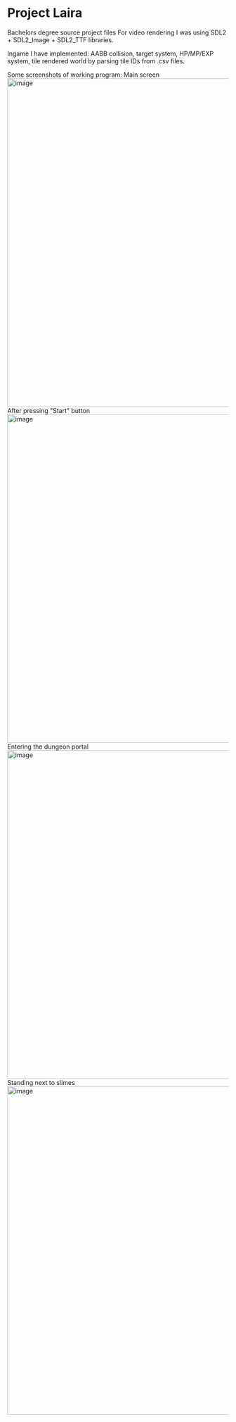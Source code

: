 # Project Laira
Bachelors degree source project files
For video rendering I was using SDL2 + SDL2_Image + SDL2_TTF libraries. 

Ingame I have implemented: AABB collision, target system, HP/MP/EXP system, tile rendered world by parsing tile IDs from .csv files.


Some screenshots of working program:
Main screen
<img width="1282" height="747" alt="image" src="https://github.com/user-attachments/assets/ff15745a-d4d6-4260-9510-210ff67d3acd" />
After pressing "Start" button
<img width="1282" height="747" alt="image" src="https://github.com/user-attachments/assets/efc1f602-6732-4396-9cdc-19864fcb515c" />
Entering the dungeon portal
<img width="1282" height="747" alt="image" src="https://github.com/user-attachments/assets/a4866359-baba-4e0d-b88b-3d6a15c522ff" />
Standing next to slimes
<img width="1282" height="747" alt="image" src="https://github.com/user-attachments/assets/c896a3c2-8bbd-47ed-8d52-8a2982147338" />
